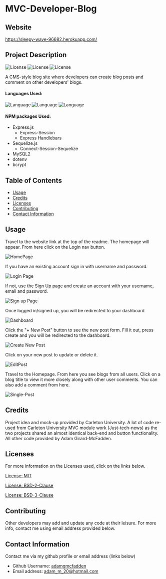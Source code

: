 # MVC-Developer-Blog

## Website

https://sleepy-wave-96682.herokuapp.com/

## Project Description

![License](https://img.shields.io/badge/License-MIT-yellow.svg "License Badge")
![License](https://img.shields.io/badge/License-BSD%202--Clause-orange.svg "License Badge")
![License](https://img.shields.io/badge/License-BSD%203--Clause-blue.svg "License Badge")

A CMS-style blog site where developers can create blog posts and comment on other developers' blogs.

#### Languages Used:

![Language](https://img.shields.io/badge/HTML-green.svg "Language Badge")
![Language](https://img.shields.io/badge/CSS-blue.svg "Language Badge")
![Language](https://img.shields.io/badge/JavaScript-red.svg "Language Badge")

#### NPM packages Used:

- Express.js
  - Express-Session
  - Express Handlebars
- Sequelize.js
  - Connect-Session-Sequelize
- MySQL2
- dotenv
- bcrypt

## Table of Contents

- [Usage](#usage)
- [Credits](#credits)
- [Licenses](#licenses)
- [Contributing](#contributing)
- [Contact Information](#contact-information)

## Usage

Travel to the website link at the top of the readme. The homepage will appear. From here click on the Login nav button.

![HomePage](https://user-images.githubusercontent.com/83710803/131221218-1ea6603d-478b-4960-bea4-827f7b904dee.png)

If you have an existing account sign in with username and password.

![Login Page](https://user-images.githubusercontent.com/83710803/131221208-17853f6b-7d07-432b-810d-a84b6b3dfb3d.png)

If not, use the Sign Up page and create an account with your username, email and password.

![Sign up Page](https://user-images.githubusercontent.com/83710803/131221211-f9d73db0-57bc-4a87-b319-695ffd260740.png)

Once logged in/signed up, you will be redirected to your dashboard

![Dashboard](https://user-images.githubusercontent.com/83710803/131221222-f5f4d22e-3768-436a-8ec9-b7ddd77b6acf.png)

Click the "+ New Post" button to see the new post form. Fill it out, press create and you will be redirected to the dashboard.

![Create New Post](https://user-images.githubusercontent.com/83710803/131221231-54b5cda6-5476-45a4-ad42-e7f5fc8a2677.png)

Click on your new post to update or delete it.

![EditPost](https://user-images.githubusercontent.com/83710803/131221233-75562352-c24e-41c9-9d7f-e31fed813fe5.png)

Travel to the Homepage. From here you see blogs from all users. Click on a blog title to view it more closely along with other user
comments. You can also add a comment from here. 

![Single-Post](https://user-images.githubusercontent.com/83710803/131221226-46d31709-2b17-494f-afdb-e962d80e294c.png)

## Credits

Project idea and mock-up provided by Carleton University. A lot of code re-used from Carleton University MVC module work (Just-tech-news) as the 
two projects shared an almost identical back-end and button functionality. All other code provided by Adam Girard-McFadden.

## Licenses

For more information on the Licenses used, click on the links below.

[License: MIT](https://choosealicense.com/licenses/mit/)

[License: BSD-2-Clause](https://opensource.org/licenses/BSD-2-Clause)

[License: BSD-3-Clause](https://opensource.org/licenses/BSD-3-Clause)

## Contributing

Other developers may add and update any code at their leisure. For more info, contact me using email address provided below.

## Contact Information

Contact me via my github profile or email address (links below)

- Github Username: [adamgmcfadden](https://github.com/adamgmcfadden)
- Email address: adam_m_20@hotmail.com
